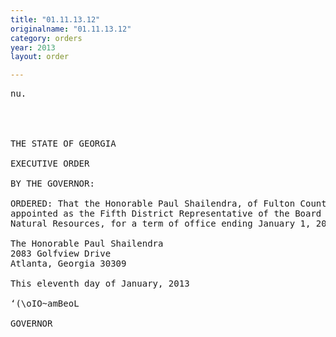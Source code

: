 ```yaml
---
title: "01.11.13.12"
originalname: "01.11.13.12"
category: orders
year: 2013
layout: order

---
```

<pre>
nu.

     
 

THE STATE OF GEORGIA

EXECUTIVE ORDER

BY THE GOVERNOR:

ORDERED: That the Honorable Paul Shailendra, of Fulton County, Georgia, is
appointed as the Fifth District Representative of the Board of
Natural Resources, for a term of office ending January 1, 2018.

The Honorable Paul Shailendra
2083 Golfview Drive
Atlanta, Georgia 30309

This eleventh day of January, 2013

‘(\oIO~amBeoL

GOVERNOR

</pre>
